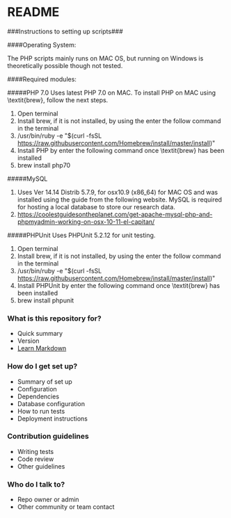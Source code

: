 # README #

###Instructions to setting up scripts###

####Operating System:

The PHP scripts mainly runs on MAC OS, but running on Windows is theoretically possible though not tested. 

####Required modules:

#####PHP 7.0
Uses latest PHP 7.0 on MAC. To install PHP on MAC using \textit{brew}, follow the next steps.

1. Open terminal
2. Install brew, if it is not installed, by using the enter the follow command in the terminal
3. /usr/bin/ruby -e "$(curl -fsSL https://raw.githubusercontent.com/Homebrew/install/master/install)"
4. Install PHP by enter the following command once \textit{brew} has been installed
5. brew install php70

#####MySQL
1. Uses Ver 14.14 Distrib 5.7.9, for osx10.9 (x86_64) for MAC OS and was installed using the guide from the following website. MySQL is required for hosting a local database to store our research data. 
2. https://coolestguidesontheplanet.com/get-apache-mysql-php-and-phpmyadmin-working-on-osx-10-11-el-capitan/

#####PHPUnit
Uses PHPUnit 5.2.12 for unit testing.

1. Open terminal
2. Install brew, if it is not installed, by using the enter the follow command in the terminal
3. /usr/bin/ruby -e "\$(curl -fsSL https://raw.githubusercontent.com/Homebrew/install/master/install)"
4. Install PHPUnit by enter the following command once \textit{brew} has been installed
5. brew install phpunit

### What is this repository for? ###

* Quick summary
* Version
* [Learn Markdown](https://bitbucket.org/tutorials/markdowndemo)

### How do I get set up? ###

* Summary of set up
* Configuration
* Dependencies
* Database configuration
* How to run tests
* Deployment instructions

### Contribution guidelines ###

* Writing tests
* Code review
* Other guidelines

### Who do I talk to? ###

* Repo owner or admin
* Other community or team contact